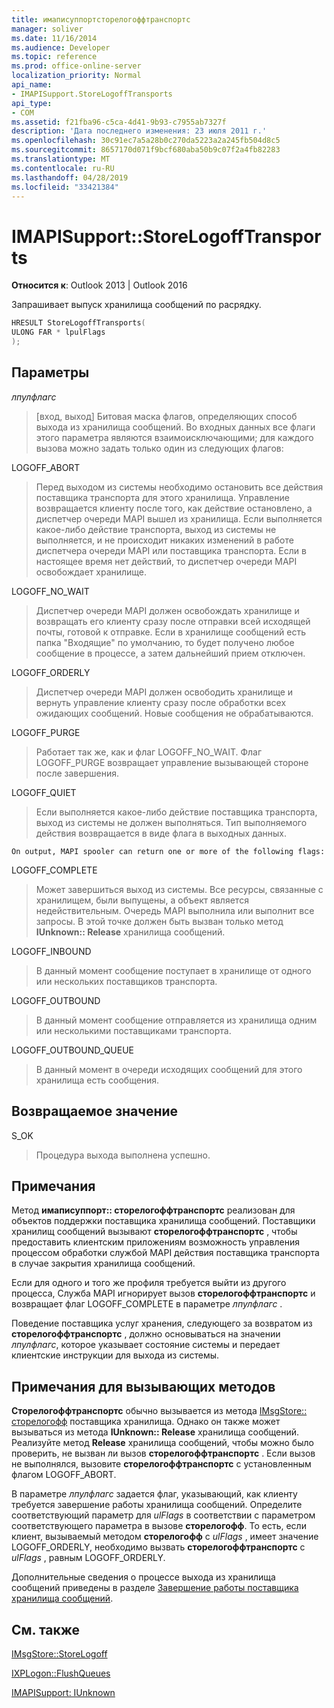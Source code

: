 ```yaml
---
title: имаписуппортсторелогоффтранспортс
manager: soliver
ms.date: 11/16/2014
ms.audience: Developer
ms.topic: reference
ms.prod: office-online-server
localization_priority: Normal
api_name:
- IMAPISupport.StoreLogoffTransports
api_type:
- COM
ms.assetid: f21fba96-c5ca-4d41-9b93-c7955ab7327f
description: 'Дата последнего изменения: 23 июля 2011 г.'
ms.openlocfilehash: 30c91ec7a5a28b0c270da5223a2a245fb504d8c5
ms.sourcegitcommit: 8657170d071f9bcf680aba50b9c07f2a4fb82283
ms.translationtype: MT
ms.contentlocale: ru-RU
ms.lasthandoff: 04/28/2019
ms.locfileid: "33421384"
---
```

# <a name="imapisupportstorelogofftransports"></a>IMAPISupport::StoreLogoffTransports

  
  
**Относится к**: Outlook 2013 | Outlook 2016 
  
Запрашивает выпуск хранилища сообщений по расрядку.
  
```cpp
HRESULT StoreLogoffTransports(
ULONG FAR * lpulFlags
);
```

## <a name="parameters"></a>Параметры

 _лпулфлагс_
  
> [вход, выход] Битовая маска флагов, определяющих способ выхода из хранилища сообщений. Во входных данных все флаги этого параметра являются взаимоисключающими; для каждого вызова можно задать только один из следующих флагов:
    
LOGOFF_ABORT 
  
> Перед выходом из системы необходимо остановить все действия поставщика транспорта для этого хранилища. Управление возвращается клиенту после того, как действие остановлено, а диспетчер очереди MAPI вышел из хранилища. Если выполняется какое-либо действие транспорта, выход из системы не выполняется, и не происходит никаких изменений в работе диспетчера очереди MAPI или поставщика транспорта. Если в настоящее время нет действий, то диспетчер очереди MAPI освобождает хранилище. 
    
LOGOFF_NO_WAIT 
  
> Диспетчер очереди MAPI должен освобождать хранилище и возвращать его клиенту сразу после отправки всей исходящей почты, готовой к отправке. Если в хранилище сообщений есть папка "Входящие" по умолчанию, то будет получено любое сообщение в процессе, а затем дальнейший прием отключен. 
    
LOGOFF_ORDERLY 
  
> Диспетчер очереди MAPI должен освободить хранилище и вернуть управление клиенту сразу после обработки всех ожидающих сообщений. Новые сообщения не обрабатываются. 
    
LOGOFF_PURGE 
  
> Работает так же, как и флаг LOGOFF_NO_WAIT. Флаг LOGOFF_PURGE возвращает управление вызывающей стороне после завершения. 
    
LOGOFF_QUIET 
  
> Если выполняется какое-либо действие поставщика транспорта, выход из системы не должен выполняться. Тип выполняемого действия возвращается в виде флага в выходных данных.
    
    On output, MAPI spooler can return one or more of the following flags:
    
LOGOFF_COMPLETE 
  
> Может завершиться выход из системы. Все ресурсы, связанные с хранилищем, были выпущены, а объект является недействительным. Очередь MAPI выполнила или выполнит все запросы. В этой точке должен быть вызван только метод **IUnknown:: Release** хранилища сообщений. 
    
LOGOFF_INBOUND 
  
> В данный момент сообщение поступает в хранилище от одного или нескольких поставщиков транспорта. 
    
LOGOFF_OUTBOUND 
  
> В данный момент сообщение отправляется из хранилища одним или несколькими поставщиками транспорта. 
    
LOGOFF_OUTBOUND_QUEUE 
  
> В данный момент в очереди исходящих сообщений для этого хранилища есть сообщения.
    
## <a name="return-value"></a>Возвращаемое значение

S_OK 
  
> Процедура выхода выполнена успешно.
    
## <a name="remarks"></a>Примечания

Метод **имаписуппорт:: сторелогоффтранспортс** реализован для объектов поддержки поставщика хранилища сообщений. Поставщики хранилищ сообщений вызывают **сторелогоффтранспортс** , чтобы предоставить клиентским приложениям возможность управления процессом обработки службой MAPI действия поставщика транспорта в случае закрытия хранилища сообщений. 
  
Если для одного и того же профиля требуется выйти из другого процесса, Служба MAPI игнорирует вызов **сторелогоффтранспортс** и возвращает флаг LOGOFF_COMPLETE в параметре _лпулфлагс_ . 
  
Поведение поставщика услуг хранения, следующего за возвратом из **сторелогоффтранспортс** , должно основываться на значении _лпулфлагс_, которое указывает состояние системы и передает клиентские инструкции для выхода из системы. 
  
## <a name="notes-to-callers"></a>Примечания для вызывающих методов

 **Сторелогоффтранспортс** обычно вызывается из метода [IMsgStore:: сторелогофф](imsgstore-storelogoff.md) поставщика хранилища. Однако он также может вызываться из метода **IUnknown:: Release** хранилища сообщений. Реализуйте метод **Release** хранилища сообщений, чтобы можно было проверить, не вызван ли вызов **сторелогоффтранспортс** . Если вызов не выполнялся, вызовите **сторелогоффтранспортс** с установленным флагом LOGOFF_ABORT. 
  
В параметре _лпулфлагс_ задается флаг, указывающий, как клиенту требуется завершение работы хранилища сообщений. Определите соответствующий параметр для _ulFlags_ в соответствии с параметром соответствующего параметра в вызове **сторелогофф**. То есть, если клиент, вызываемый методом **сторелогофф** с _ulFlags_ , имеет значение LOGOFF_ORDERLY, необходимо вызвать **сторелогоффтранспортс** с _ulFlags_ , равным LOGOFF_ORDERLY. 
  
Дополнительные сведения о процессе выхода из хранилища сообщений приведены в разделе [Завершение работы поставщика хранилища сообщений](shutting-down-a-message-store-provider.md).
  
## <a name="see-also"></a>См. также



[IMsgStore::StoreLogoff](imsgstore-storelogoff.md)
  
[IXPLogon::FlushQueues](ixplogon-flushqueues.md)
  
[IMAPISupport: IUnknown](imapisupportiunknown.md)


